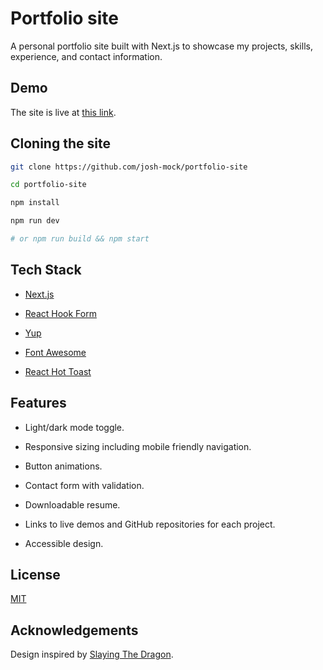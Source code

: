 # Portfolio site

A personal portfolio site built with Next.js to showcase my projects, skills, experience, and contact information.

## Demo

The site is live at [this link](https://josh-mock.com).

## Cloning the site

```bash
git clone https://github.com/josh-mock/portfolio-site

cd portfolio-site

npm install

npm run dev

# or npm run build && npm start
```

## Tech Stack

- [Next.js](https://nextjs.org/)

- [React Hook Form](https://react-hook-form.com/)

- [Yup](https://www.npmjs.com/package/yup)

- [Font Awesome](https://fontawesome.com/)

- [React Hot Toast](https://react-hot-toast.com/)

## Features

- Light/dark mode toggle.

- Responsive sizing including mobile friendly navigation.

- Button animations.

- Contact form with validation.

- Downloadable resume.

- Links to live demos and GitHub repositories for each project.

- Accessible design.

## License

[MIT](https://choosealicense.com/licenses/mit/)

## Acknowledgements

Design inspired by [Slaying The Dragon](https://www.youtube.com/watch?v=dLDn_k8GmaU&ab_channel=SlayingTheDragon).
